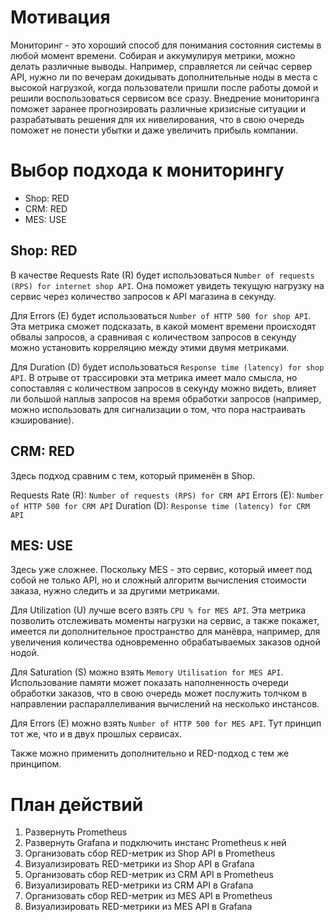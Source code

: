 # Мотивация

Мониторинг - это хороший способ для понимания состояния системы в любой момент времени. Собирая и аккумулируя метрики,
можно делать различные выводы. Например, справляется ли сейчас сервер API, нужно ли по вечерам докидывать дополнительные
ноды в места с высокой нагрузкой, когда пользователи пришли после работы домой и решили воспользоваться сервисом все
сразу. Внедрение мониторинга поможет заранее прогнозировать различные кризисные ситуации и разрабатывать решения для их
нивелирования, что в свою очередь поможет не понести убытки и даже увеличить прибыль компании.

# Выбор подхода к мониторингу

- Shop: RED
- CRM: RED
- MES: USE

## Shop: RED

В качестве Requests Rate (R) будет использоваться `Number of requests (RPS) for internet shop API`. Она поможет увидеть
текущую нагрузку на сервис через количество запросов к API магазина в секунду. 

Для Errors (E) будет использоваться `Number of HTTP 500 for shop API`. Эта метрика сможет подсказать, в какой момент 
времени происходят обвалы запросов, а сравнивая с количеством запросов в секунду можно установить корреляцию между этими 
двумя метриками.

Для Duration (D) будет использоваться `Response time (latency) for shop API`. В отрыве от трассировки эта метрика имеет 
мало смысла, но сопоставляя с количеством запросов в секунду можно видеть, влияет ли большой наплыв запросов на время
обработки запросов (например, можно использовать для сигнализации о том, что пора настраивать кэширование).

## CRM: RED

Здесь подход сравним с тем, который применён в Shop.

Requests Rate (R): `Number of requests (RPS) for CRM API`
Errors (E): `Number of HTTP 500 for CRM API`
Duration (D): `Response time (latency) for CRM API`

## MES: USE

Здесь уже сложнее. Поскольку MES - это сервис, который имеет под собой не только API, но и сложный алгоритм вычисления
стоимости заказа, нужно следить и за другими метриками.

Для Utilization (U) лучше всего взять `CPU % for MES API`. Эта метрика позволить отслеживать моменты нагрузки на сервис,
а также покажет, имеется ли дополнительное пространство для манёвра, например, для увеличения количества одновременно 
обрабатываемых заказов одной нодой.

Для Saturation (S) можно взять `Memory Utilisation for MES API`. Использование памяти может показать наполненность 
очереди обработки заказов, что в свою очередь может послужить толчком в направлении распараллеливания вычислений на
несколько инстансов.

Для Errors (E) можно взять `Number of HTTP 500 for MES API`. Тут принцип тот же, что и в двух прошлых сервисах.

Также можно применить дополнительно и RED-подход с тем же принципом.

# План действий

1. Развернуть Prometheus
2. Развернуть Grafana и подключить инстанс Prometheus к ней
3. Организовать сбор RED-метрик из Shop API в Prometheus
4. Визуализировать RED-метрики из Shop API в Grafana
5. Организовать сбор RED-метрик из CRM API в Prometheus
6. Визуализировать RED-метрики из CRM API в Grafana
7. Организовать сбор RED-метрик из MES API в Prometheus
8. Визуализировать RED-метрики из MES API в Grafana